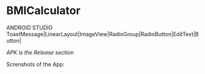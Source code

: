 # BMICalculator
ANDROID STUDIO
ToastMessage|LinearLayout|ImageView|RadioGroup|RadioButton|EditText|Button|

*APK is the Release section*

Screnshots of the App:

